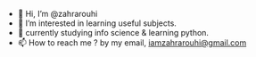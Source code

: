 - 👋 Hi, I’m @zahrarouhi
- 👀 I’m interested in learning useful subjects.
- 🌱 currently studying info science & learning python.
- 📫 How to reach me ? by my email, iamzahrarouhi@gmail.com

<!---
zahrarouhi/zahrarouhi is a ✨ special ✨ repository because its `README.md` (this file) appears on your GitHub profile.
You can click the Preview link to take a look at your changes.
--->
